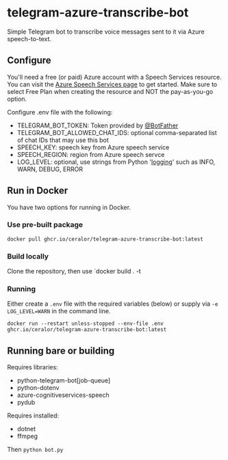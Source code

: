 # telegram-azure-transcribe-bot

Simple Telegram bot to transcribe voice messages sent to it via Azure speech-to-text.

## Configure

You'll need a free (or paid) Azure account with a Speech Services resource. You can visit the [Azure Speech Services page](https://azure.microsoft.com/en-us/products/ai-services/ai-speech) to get started. Make sure to select Free Plan when creating the resource and NOT the pay-as-you-go option.

Configure .env file with the following:
 - TELEGRAM_BOT_TOKEN: Token provided by [@BotFather](https://t.me/botfather)
 - TELEGRAM_BOT_ALLOWED_CHAT_IDS: optional comma-separated list of chat IDs that may use this bot
 - SPEECH_KEY: speech key from Azure speech service
 - SPEECH_REGION: region from Azure speech servce
 - LOG_LEVEL: optional, use strings from Python '[logging](https://docs.python.org/3.10/howto/logging.html)' such as INFO, WARN, DEBUG, ERROR

## Run in Docker

You have two options for running in Docker.

### Use pre-built package

`docker pull ghcr.io/ceralor/telegram-azure-transcribe-bot:latest`

### Build locally

Clone the repository, then use `docker build . -t <insert-local-image-name>

### Running

Either create a `.env` file with the required variables (below) or supply via `-e LOG_LEVEL=WARN` in the command line.

`docker run --restart unless-stopped --env-file .env ghcr.io/ceralor/telegram-azure-transcribe-bot:latest`

## Running bare or building

Requires libraries:
 - python-telegram-bot[job-queue]
 - python-dotenv
 - azure-cognitiveservices-speech
 - pydub

Requires installed:
 - dotnet
 - ffmpeg

Then `python bot.py`